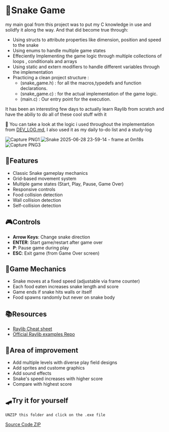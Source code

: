 # 🐍Snake Game

my main goal from this project was to put my C knowledge in use and solidfy it along the way. And that did become true through:
- Using structs to attribute properties like dimension, position and speed to the snake 
- Using enums to handle multiple game states
- Effeciently Implementing the game logic through multiple collections of loops , conditionals and arrays
- Using static and extern modifiers to handle different variables through the implementation
- Practicing a clean project structure :
    - (snake_game.h) : for all the macros,typedefs and function declarations.
    - (snake_game.c) : for the actual implementation of the game logic.
    -    (main.c)    : Our entry point for the execution.

It has been an interesting few days to actually learn Raylib from scratch and have the abiliy to do all of these cool stuff with it 

🚀 You can take a look at the logic i used throughout the implementation from [DEV_LOG.md](https://github.com/Engy-Elyamany/snake_game_using_raylib/blob/main/DEV_LOG.md), I also used it as my daily to-do list and a study-log 


![Capture PNG1](https://github.com/user-attachments/assets/88002310-9328-4f3d-a299-ced3f9b26732) ![Snake 2025-06-28 23-59-14 - frame at 0m18s](https://github.com/user-attachments/assets/cc48efa2-c885-42c1-8183-676de18d9160) ![Capture PNG3](https://github.com/user-attachments/assets/cf01714c-db99-4c6c-bf9b-31f4d9146dfc)



## 📃Features
- Classic Snake gameplay mechanics
- Grid-based movement system
- Multiple game states (Start, Play, Pause, Game Over)
- Responsive controls
- Food collision detection
- Wall collision detection
- Self-collision detection

## 🎮Controls
- **Arrow Keys**: Change snake direction
- **ENTER**: Start game/restart after game over
- **P**: Pause game during play
- **ESC**: Exit game (from Game Over screen)

## 🎯Game Mechanics
- Snake moves at a fixed speed (adjustable via frame counter)
- Each food eaten increases snake length and score
- Game ends if snake hits walls or itself
- Food spawns randomly but never on snake body

## 📚Resources
- [Raylib Cheat sheet](https://www.raylib.com/cheatsheet/cheatsheet.html)
- [Official Raylib examples Repo](https://github.com/raysan5/raylib/tree/master/examples)

## 🔆Area of improvement
- Add multiple levels with diverse play field designs
- Add sprites and custome graphics
- Add sound effects 
- Snake's speed increases with higher score
- Compare with highest score 

## 🛹Try it for yourself
    UNZIP this folder and click on the .exe file 
   [Source Code ZIP](https://github.com/Engy-Elyamany/snake_game_using_raylib/blob/main/snake_game_disrtribution.rar)